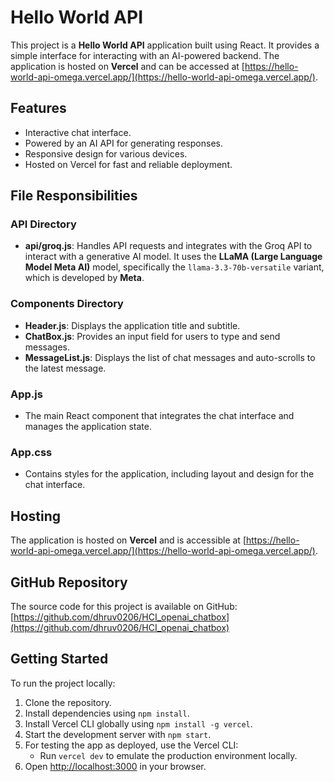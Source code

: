 # Hello World API

This project is a **Hello World API** application built using React. It provides a simple interface for interacting with an AI-powered backend. The application is hosted on **Vercel** and can be accessed at [https://hello-world-api-omega.vercel.app/](https://hello-world-api-omega.vercel.app/).

## Features

- Interactive chat interface.
- Powered by an AI API for generating responses.
- Responsive design for various devices.
- Hosted on Vercel for fast and reliable deployment.

## File Responsibilities

### API Directory

- **api/groq.js**: Handles API requests and integrates with the Groq API to interact with a generative AI model. It uses the **LLaMA (Large Language Model Meta AI)** model, specifically the `llama-3.3-70b-versatile` variant, which is developed by **Meta**.

### Components Directory

- **Header.js**: Displays the application title and subtitle.
- **ChatBox.js**: Provides an input field for users to type and send messages.
- **MessageList.js**: Displays the list of chat messages and auto-scrolls to the latest message.

### App.js

- The main React component that integrates the chat interface and manages the application state.

### App.css

- Contains styles for the application, including layout and design for the chat interface.

## Hosting

The application is hosted on **Vercel** and is accessible at [https://hello-world-api-omega.vercel.app/](https://hello-world-api-omega.vercel.app/).

## GitHub Repository

The source code for this project is available on GitHub: [https://github.com/dhruv0206/HCI_openai_chatbox](https://github.com/dhruv0206/HCI_openai_chatbox)

## Getting Started

To run the project locally:

1. Clone the repository.
2. Install dependencies using `npm install`.
3. Install Vercel CLI globally using `npm install -g vercel`.
4. Start the development server with `npm start`.
5. For testing the app as deployed, use the Vercel CLI:
   - Run `vercel dev` to emulate the production environment locally.
6. Open [http://localhost:3000](http://localhost:3000) in your browser.
